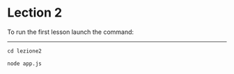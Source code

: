 # Lection 2

To run the first lesson launch the command:
___________________________________________

```ps
cd lezione2
```
```ps
node app.js
```
